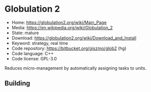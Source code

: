 # Globulation 2

- Home: https://globulation2.org/wiki/Main_Page
- Media: https://en.wikipedia.org/wiki/Globulation_2
- State: mature
- Download: https://globulation2.org/wiki/Download_and_Install
- Keyword: strategy, real time
- Code repository: https://bitbucket.org/giszmo/glob2 (hg)
- Code language: C++
- Code license: GPL-3.0

Reduces micro-management by automatically assigning tasks to units.

## Building



